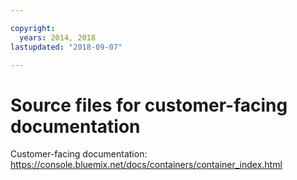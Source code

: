 ```yaml
---

copyright:
  years: 2014, 2018
lastupdated: "2018-09-07"

---
```



# Source files for customer-facing documentation

Customer-facing documentation: https://console.bluemix.net/docs/containers/container_index.html



